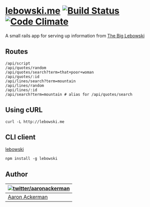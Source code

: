 # [lebowski.me](http://lebowski.me) [![Build Status](https://travis-ci.org/aackerman/lebowski-api.png?branch=master)](https://travis-ci.org/aackerman/lebowski-api) [![Code Climate](https://codeclimate.com/github/aackerman/lebowski-api.png)](https://codeclimate.com/github/aackerman/lebowski-api)

A small rails app for serving up information from [The Big Lebowski](http://en.wikipedia.org/wiki/The_Big_Lebowski)

## Routes

```
/api/script
/api/quotes/random
/api/quotes/search?term=that+poor+woman
/api/quotes/:id
/api/lines/search?term=mountain
/api/lines/random
/api/lines/:id
/api/search?term=mountain # alias for /api/quotes/search
```

## Using cURL

```shell
curl -L http://lebowski.me
```

## CLI client

[lebowski](https://github.com/aackerman/lebowski)

```shell
npm install -g lebowski
```

## Author

| [![twitter/_aaronackerman_](http://gravatar.com/avatar/c73ff9c7e654647b2b339d9e08b52143?s=70)](http://twitter.com/_aaronackerman_ "Follow @_aaronackerman_ on Twitter") |
|---|
| [Aaron Ackerman](https://twitter.com/_aaronackerman_) |
